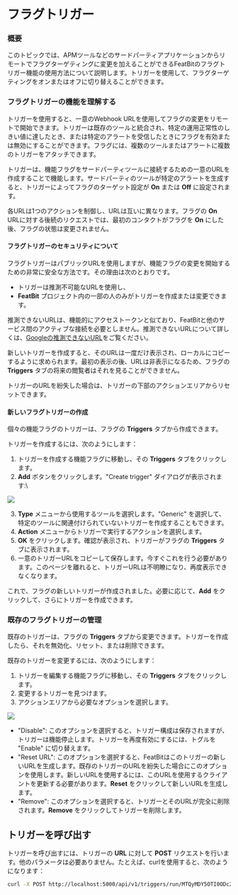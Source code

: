 # フラグトリガー

### 概要 

このトピックでは、APMツールなどのサードパーティアプリケーションからリモートでフラグターゲティングに変更を加えることができるFeatBitのフラグトリガー機能の使用方法について説明します。トリガーを使用して、フラグターゲティングをオンまたはオフに切り替えることができます。

### フラグトリガーの機能を理解する 

トリガーを使用すると、一意のWebhook URLを使用してフラグの変更をリモートで開始できます。トリガーは既存のツールと統合され、特定の運用正常性のしきい値に達したとき、または特定のアラートを受信したときにフラグを有効または無効にすることができます。フラグには、複数のツールまたはアラートに複数のトリガーをアタッチできます。

トリガーは、機能フラグをサードパーティツールに接続するための一意のURLを作成することで機能します。サードパーティのツールが特定のアラートを生成すると、トリガーによってフラグのターゲット設定が **On** または **Off** に設定されます。

各URLは1つのアクションを制御し、URLは互いに異なります。フラグの **On** URLに対する後続のリクエストでは、最初のコンタクトがフラグを **On** にした後、フラグの状態は変更されません。

#### フラグトリガーのセキュリティについて

フラグトリガーはパブリックURLを使用しますが、機能フラグの変更を開始するための非常に安全な方法です。その理由は次のとおりです。

* トリガーは推測不可能なURLを使用し、
* **FeatBit** プロジェクト内の一部の人のみがトリガーを作成または変更できます。

推測できないURLは、機能的にアクセストークンと似ており、FeatBitと他のサービス間のアクティブな接続を必要としません。推測できないURLについて詳しくは、[Googleの推測できないURL](https://www.schneier.com/blog/archives/2015/07/googles_unguess.html)をご覧ください。

新しいトリガーを作成すると、そのURLは一度だけ表示され、ローカルにコピーするように求められます。最初の表示の後、URLは非表示になるため、フラグの **Triggers** タブの将来の閲覧者はそれを見ることができません。

トリガーのURLを紛失した場合は、トリガーの下部のアクションエリアからリセットできます。

#### 新しいフラグトリガーの作成 

個々の機能フラグのトリガーは、フラグの **Triggers** タブから作成できます。

トリガーを作成するには、次のようにします：

1. トリガーを作成する機能フラグに移動し、その **Triggers** タブをクリックします。
2. **Add** ボタンをクリックします。"Create trigger" ダイアログが表示されます:\

![](../../feature-flags/assets/feature-workflow/flag-triggers/001.png)

3. **Type** メニューから使用するツールを選択します。"Generic" を選択して、特定のツールに関連付けられていないトリガーを作成することもできます。
4. **Action** メニューからトリガーで実行するアクションを選択します。
5. **OK** をクリックします。確認が表示され、トリガーがフラグの **Triggers** タブに表示されます。
6. 一意のトリガーURLをコピーして保存します。今すぐこれを行う必要があります。このページを離れると、トリガーURLは不明瞭になり、再度表示できなくなります。

これで、フラグの新しいトリガーが作成されました。必要に応じて、**Add** をクリックして、さらにトリガーを作成できます。

### 既存のフラグトリガーの管理

既存のトリガーは、フラグの **Triggers** タブから変更できます。トリガーを作成したら、それを無効化、リセット、または削除できます。

既存のトリガーを変更するには、次のようにします：

1. トリガーを編集する機能フラグに移動し、その **Triggers** タブをクリックします。
2. 変更するトリガーを見つけます。
3. アクションエリアから必要なオプションを選択します。


![](../../feature-flags/assets/feature-workflow/flag-triggers/002.png)

* "Disable": このオプションを選択すると、トリガー構成は保存されますが、トリガーは機能停止します。トリガーを再度有効にするには、トグルを "Enable" に切り替えます。
* "Reset URL": このオプションを選択すると、FeatBitはこのトリガーの新しいURLを生成します。既存のトリガーのURLを紛失した場合にこのオプションを使用します。新しいURLを使用するには、このURLを使用するクライアントを更新する必要があります。**Reset** をクリックして新しいURLを生成します。
* "Remove": このオプションを選択すると、トリガーとそのURLが完全に削除されます。**Remove** をクリックしてトリガーを削除します。

## トリガーを呼び出す

トリガーを呼び出すには、トリガーの **URL** に対して **POST** リクエストを行います。他のパラメータは必要ありません。たとえば、curlを使用すると、次のようになります：

```bash
curl -X POST http://localhost:5000/api/v1/triggers/run/MTQyMDY5OTI0ODc2MQw4yPzGndlkezFEsZE_uPnA
```
